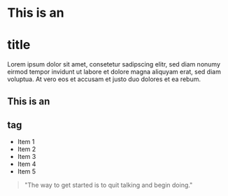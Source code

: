 # This is an <h1> title

Lorem ipsum dolor sit amet, consetetur sadipscing elitr, sed diam nonumy eirmod tempor invidunt ut labore et dolore magna aliquyam erat, sed diam voluptua. At vero eos et accusam et justo duo dolores et ea rebum.

## This is an <h2> tag
* Item 1
* Item 2
* Item 3
* Item 4
* Item 5

> "The way to get started is to quit talking and begin doing."